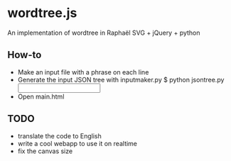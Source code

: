 wordtree.js
===========

An implementation of wordtree in Raphaël SVG + jQuery + python

How-to
------
- Make an input file with a phrase on each line
- Generate the input JSON tree with inputmaker.py
    $ python jsontree.py <input file> <word on the root>
- Open main.html

TODO
----
- translate the code to English
- write a cool webapp to use it on realtime
- fix the canvas size
